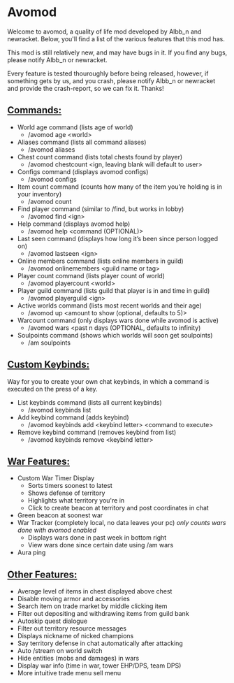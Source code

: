 # **Avomod**

Welcome to avomod, a quality of life mod developed by Albb_n and newracket. Below, you'll find a list of the various
features that this mod has.

This mod is still relatively new, and may have bugs in it. If you find any bugs, please notify Albb_n or newracket.

Every feature is tested thouroughly before being released, however, if something gets by us, and you crash, please
notify Albb_n or newracket and provide the crash-report, so we can fix it. Thanks!

## **<span style="text-decoration:underline;">Commands:</span>**

* World age command (lists age of world)
    * /avomod age &lt;world>
* Aliases command (lists all command aliases)
    * /avomod aliases
* Chest count command (lists total chests found by player)
    * /avomod chestcount &lt;ign, leaving blank will default to user>
* Configs command (displays avomod configs)
    * /avomod configs
* Item count command (counts how many of the item you’re holding is in your inventory)
    * /avomod count
* Find player command (similar to /find, but works in lobby)
    * /avomod find &lt;ign>
* Help command (displays avomod help)
    * /avomod help <command (OPTIONAL)>
* Last seen command (displays how long it’s been since person logged on)
    * /avomod lastseen &lt;ign>
* Online members command (lists online members in guild)
    * /avomod onlinemembers &lt;guild name or tag>
* Player count command (lists player count of world)
    * /avomod playercount &lt;world>
* Player guild command (lists guild that player is in and time in guild)
    * /avomod playerguild &lt;ign>
* Active worlds command (lists most recent worlds and their age)
    * /avomod up &lt;amount to show (optional, defaults to 5)>
* Warcount command (only displays wars done while avomod is active)
    * /avomod wars <past n days (OPTIONAL, defaults to infinity)
* Soulpoints command (shows which worlds will soon get soulpoints)
    * /am soulpoints

## **<span style="text-decoration:underline;">Custom Keybinds:</span>**

Way for you to create your own chat keybinds, in which a command is executed on the press of a key.

* List keybinds command (lists all current keybinds)
    * /avomod keybinds list
* Add keybind command (adds keybind)
    * /avomod keybinds add &lt;keybind letter> &lt;command to execute>
* Remove keybind command (removes keybind from list)
    * /avomod keybinds remove &lt;keybind letter>

## **<span style="text-decoration:underline;">War Features:</span>**

* Custom War Timer Display
    * Sorts timers soonest to latest
    * Shows defense of territory
    * Highlights what territory you're in
    * Click to create beacon at territory and post coordinates in chat
* Green beacon at soonest war
* War Tracker (completely local, no data leaves your pc) *only counts wars done with avomod enabled*
    * Displays wars done in past week in bottom right
    * View wars done since certain date using /am wars
* Aura ping

## **<span style="text-decoration:underline;">Other Features:</span>**

* Average level of items in chest displayed above chest
* Disable moving armor and accessories
* Search item on trade market by middle clicking item
* Filter out depositing and withdrawing items from guild bank
* Autoskip quest dialogue
* Filter out territory resource messages
* Displays nickname of nicked champions
* Say territory defense in chat automatically after attacking
* Auto /stream on world switch
* Hide entities (mobs and damages) in wars
* Display war info (time in war, tower EHP/DPS, team DPS)
* More intuitive trade menu sell menu